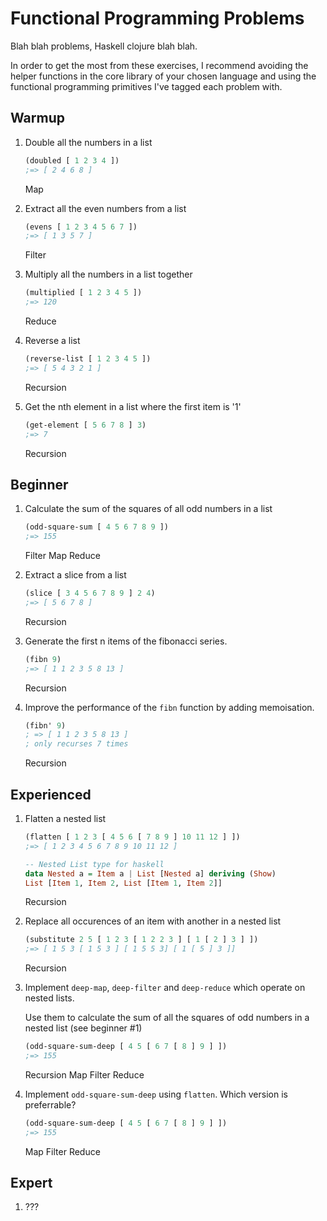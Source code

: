 # Functional Programming Problems

Blah blah problems, Haskell clojure blah blah.

In order to get the most from these exercises, I recommend avoiding the helper functions in the core library of your chosen language and using the functional programming primitives I've <tag>tagged</tag> each problem with.

## Warmup

1. Double all the numbers in a list
    ```clojure
    (doubled [ 1 2 3 4 ])
    ;=> [ 2 4 6 8 ]
    ```
    <tag>Map</tag>

2. Extract all the even numbers from a list
    ```clojure
    (evens [ 1 2 3 4 5 6 7 ])
    ;=> [ 1 3 5 7 ]
    ```
    <tag>Filter</tag>

3. Multiply all the numbers in a list together
    ```clojure
    (multiplied [ 1 2 3 4 5 ])
    ;=> 120
    ```
    <tag>Reduce</tag>

4. Reverse a list
    ```clojure
    (reverse-list [ 1 2 3 4 5 ])
    ;=> [ 5 4 3 2 1 ]
    ```
    <tag>Recursion</tag>

5. Get the nth element in a list where the first item is '1'
    ```clojure
    (get-element [ 5 6 7 8 ] 3)
    ;=> 7
    ```
    <tag>Recursion</tag>

## Beginner

1. Calculate the sum of the squares of all odd numbers in a list
    ```clojure
    (odd-square-sum [ 4 5 6 7 8 9 ])
    ;=> 155
    ```
    <tag>Filter</tag> <tag>Map</tag> <tag>Reduce</tag>

2. Extract a slice from a list
    ```clojure
    (slice [ 3 4 5 6 7 8 9 ] 2 4)
    ;=> [ 5 6 7 8 ]
    ```
    <tag>Recursion</tag>

3. Generate the first n items of the fibonacci series.
    ```clojure
    (fibn 9)
    ;=> [ 1 1 2 3 5 8 13 ]
    ```
    <tag>Recursion</tag>

4. Improve the performance of the `fibn` function by adding memoisation.
    ```clojure
    (fibn' 9)
    ; => [ 1 1 2 3 5 8 13 ]
    ; only recurses 7 times
    ```
    <tag>Recursion</tag>

## Experienced

1. Flatten a nested list
    ```clojure
    (flatten [ 1 2 3 [ 4 5 6 [ 7 8 9 ] 10 11 12 ] ])
    ;=> [ 1 2 3 4 5 6 7 8 9 10 11 12 ]
    ```
    ```haskell
    -- Nested List type for haskell
    data Nested a = Item a | List [Nested a] deriving (Show)
    List [Item 1, Item 2, List [Item 1, Item 2]]
    ```
    <tag>Recursion</tag>

2. Replace all occurences of an item with another in a nested list
    ```clojure
    (substitute 2 5 [ 1 2 3 [ 1 2 2 3 ] [ 1 [ 2 ] 3 ] ])
    ;=> [ 1 5 3 [ 1 5 3 ] [ 1 5 5 3] [ 1 [ 5 ] 3 ]]
    ```
    <tag>Recursion</tag>

3. Implement `deep-map`, `deep-filter` and `deep-reduce` which operate on nested
   lists.

   Use them to calculate the sum of all the squares of odd numbers in a
   nested list (see beginner #1)
    ```clojure
    (odd-square-sum-deep [ 4 5 [ 6 7 [ 8 ] 9 ] ])
    ;=> 155
    ```
    <tag>Recursion</tag> <tag>Map</tag> <tag>Filter</tag> <tag>Reduce</tag>

4. Implement `odd-square-sum-deep` using `flatten`. Which version is
   preferrable?
    ```clojure
    (odd-square-sum-deep [ 4 5 [ 6 7 [ 8 ] 9 ] ])
    ;=> 155
    ```
   <tag>Map</tag> <tag>Filter</tag> <tag>Reduce</tag>

## Expert

1. ???
